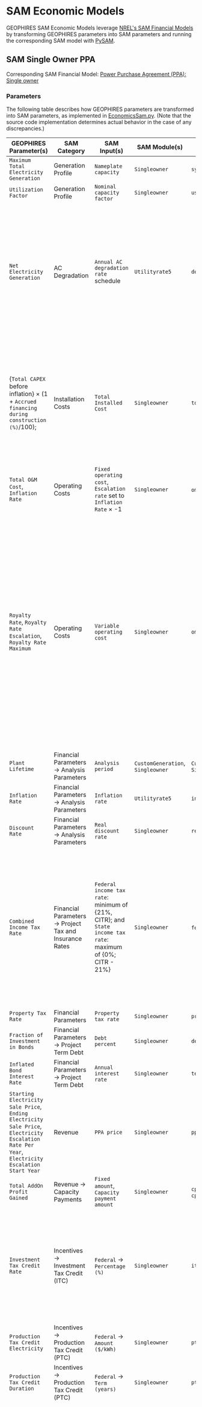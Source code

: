 # SAM Economic Models

GEOPHIRES SAM Economic Models leverage [NREL's SAM Financial Models](https://sam.nrel.gov/financial-models.html)
by transforming GEOPHIRES parameters into SAM parameters and running the corresponding SAM model
with [PySAM](https://github.com/NREL/pysam).

## SAM Single Owner PPA

Corresponding SAM Financial
Model: [Power Purchase Agreement (PPA): Single owner](https://sam.nrel.gov/financial-models/utility-scale-ppa)

### Parameters

The following table describes how GEOPHIRES parameters are transformed into SAM parameters, as implemented in
[EconomicsSam.py](https://github.com/softwareengineerprogrammer/GEOPHIRES/blob/274786e6799d32dad3f42a2a04297818b811f24c/src/geophires_x/EconomicsSam.py#L135-L195).
(Note that the source code implementation determines actual behavior in the case of any discrepancies.)

| GEOPHIRES Parameter(s)                                                                                                                          | SAM Category                                           | SAM Input(s)                                                                                                 | SAM Module(s)                     | SAM Parameter Name(s)                                        | Comment                                                                                                                                                                                                                                                                                                                             |
|-------------------------------------------------------------------------------------------------------------------------------------------------|--------------------------------------------------------|--------------------------------------------------------------------------------------------------------------|-----------------------------------|--------------------------------------------------------------|-------------------------------------------------------------------------------------------------------------------------------------------------------------------------------------------------------------------------------------------------------------------------------------------------------------------------------------|
| `Maximum Total Electricity Generation`                                                                                                          | Generation Profile                                     | `Nameplate capacity`                                                                                         | `Singleowner`                     | `system_capacity`                                            | .. N/A                                                                                                                                                                                                                                                                                                                              |
| `Utilization Factor`                                                                                                                            | Generation Profile                                     | `Nominal capacity factor`                                                                                    | `Singleowner`                     | `user_capacity_factor`                                       | .. N/A                                                                                                                                                                                                                                                                                                                              |
| `Net Electricity Generation`                                                                                                                    | AC Degradation                                         | `Annual AC degradation rate` schedule                                                                        | `Utilityrate5`                    | `degradation`                                                | Percentage difference of each year's `Net Electricity Generation` from `Maximum Total Electricity Generation` is input as SAM as the degradation rate schedule in order to match SAM's generation profile to GEOPHIRES                                                                                                              |
| {`Total CAPEX` before inflation} × (1 + `Accrued financing during construction (%)`/100);                                                       | Installation Costs                                     | `Total Installed Cost`                                                                                       | `Singleowner`                     | `total_installed_cost`                                       | `Accrued financing during construction (%)` = (1+`Inflation Rate During Construction`) × 100 if `Inflation Rate During Construction` is provided or ((1+`Inflation Rate`) ^ `Construction Years`) × 100 if not.                                                                                                                     |
| `Total O&M Cost`, `Inflation Rate`                                                                                                              | Operating Costs                                        | `Fixed operating cost`, `Escalation rate` set to `Inflation Rate` × -1                                       | `Singleowner`                     | `om_fixed`, `om_fixed_escal`                                 | .. N/A                                                                                                                                                                                                                                                                                                                              |
| `Royalty Rate`, `Royalty Rate Escalation`, `Royalty Rate Maximum`                                                                               | Operating Costs                                        | `Variable operating cost`                                                                                    | `Singleowner`                     | `om_production`                                              | The royalty is modeled as a tax-deductible variable operating expense. GEOPHIRES calculates a schedule of $/MWh values based on the PPA price and Royalty Rate for each year, with optional escalation and cap (maximum). This ensures the total annual expense in SAM accurately matches the royalty payment due on gross revenue. |
| `Plant Lifetime`                                                                                                                                | Financial Parameters → Analysis Parameters             | `Analysis period`                                                                                            | `CustomGeneration`, `Singleowner` | `CustomGeneration.analysis_period`, `Singleowner.term_tenor` | .. N/A                                                                                                                                                                                                                                                                                                                              |
| `Inflation Rate`                                                                                                                                | Financial Parameters → Analysis Parameters             | `Inflation rate`                                                                                             | `Utilityrate5`                    | `inflation_rate`                                             | .. N/A                                                                                                                                                                                                                                                                                                                              |
| `Discount Rate`                                                                                                                                 | Financial Parameters → Analysis Parameters             | `Real discount rate`                                                                                         | `Singleowner`                     | `real_discount_rate`                                         | .. N/A                                                                                                                                                                                                                                                                                                                              |
| `Combined Income Tax Rate`                                                                                                                      | Financial Parameters → Project Tax and Insurance Rates | `Federal income tax rate`\: minimum of {21%, CITR}; and `State income tax rate`: maximum of {0%; CITR - 21%} | `Singleowner`                     | `federal_tax_rate`,  `state_tax_rate`                        | GEOPHIRES does not have separate parameters for federal and state income tax so the rates are split from the combined rate based on an assumption of a maximum federal tax rate of 21% and the residual amount being the state tax rate.                                                                                            |
| `Property Tax Rate`                                                                                                                             | Financial Parameters                                   | `Property tax rate`                                                                                          | `Singleowner`                     | `property_tax_rate`                                          | .. N/A                                                                                                                                                                                                                                                                                                                              |
| `Fraction of Investment in Bonds`                                                                                                               | Financial Parameters → Project Term Debt               | `Debt percent`                                                                                               | `Singleowner`                     | `debt_percent`                                               | .. N/A                                                                                                                                                                                                                                                                                                                              |
| `Inflated Bond Interest Rate`                                                                                                                   | Financial Parameters → Project Term Debt               | `Annual interest rate`                                                                                       | `Singleowner`                     | `term_int_rate`                                              | .. N/A                                                                                                                                                                                                                                                                                                                              |
| `Starting Electricity Sale Price`, `Ending Electricity Sale Price`, `Electricity Escalation Rate Per Year`, `Electricity Escalation Start Year` | Revenue                                                | `PPA price`                                                                                                  | `Singleowner`                     | `ppa_price_input`                                            | GEOPHIRES's pricing model is used to create a PPA price schedule that is passed to SAM.                                                                                                                                                                                                                                             |
| `Total AddOn Profit Gained`                                                                                                                     | Revenue → Capacity Payments                            | `Fixed amount`, `Capacity payment amount`                                                                    | `Singleowner`                     | `cp_capacity_payment_type = 1`, `cp_capacity_payment_amount` |                                                                                                                                                                                                                                                                                                                                     |
| `Investment Tax Credit Rate`                                                                                                                    | Incentives → Investment Tax Credit (ITC)               | `Federal` → `Percentage (%)`                                                                                 | `Singleowner`                     | `itc_fed_percent`                                            | Note that unlike the BICYCLE Economic Model's `Total capital costs`, SAM Economic Model's `Total CAPEX` is the total installed cost and does not subtract ITC value (if present).                                                                                                                                                   |
| `Production Tax Credit Electricity`                                                                                                             | Incentives → Production Tax Credit (PTC)               | `Federal` → `Amount ($/kWh)`                                                                                 | `Singleowner`                     | `ptc_fed_amount`                                             | .. N/A                                                                                                                                                                                                                                                                                                                              |
| `Production Tax Credit Duration`                                                                                                                | Incentives → Production Tax Credit (PTC)               | `Federal` → `Term (years)`                                                                                   | `Singleowner`                     | `ptc_fed_term`                                               | .. N/A                                                                                                                                                                                                                                                                                                                              |
| `Production Tax Credit Inflation Adjusted`, `Inflation Rate`                                                                                    | Incentives → Production Tax Credit (PTC)               | `Federal` → `Escalation (%/yr)`                                                                              | `Singleowner`                     | `ptc_fed_escal`                                              | If `Production Tax Credit Inflation Adjusted` = True, GEOPHIRES set's SAM's PTC escalation rate to the inflation rate. SAM applies the escalation rate to years 2 and later of the project cash flow. Note that this produces escalation rates that are similar to inflation-adjusted equivalents, but not exactly equal.           |
| `Other Incentives` + `One-time Grants Etc`                                                                                                      | Incentives → Investment Based Incentive (IBI)          | `Other`  → `Amount ($)`                                                                                      | `Singleowner`                     | `ibi_oth_amount`                                             | .. N/A                                                                                                                                                                                                                                                                                                                              |

.. <RST_Comment>
.. Comment entries of ".. N/A" render as blank in the final RST, by design.
.. This entry value is required because m2r2 (https://pypi.org/project/m2r2/) seems to choke and bail on rendering
.. the entire table when blank comment entries are blank. Make sure to check this doesn't happen when making changes
.. to this file by running `tox -e docs` and opening `dist/docs/SAM-Economic-Models.html` in your browser!
..
.. TODO: Generate this programmatically (like schema generator) to prevent drift between code and documentation.
.. </RST_Comment>

### Limitations

1. Only Electricity end-use is supported
2. Only 1 construction year is supported. Note that the `Inflation Rate During Construction` parameter can be used to
   partially account for longer construction periods.
3. Add-ons with electricity and heat are not currently supported. (Add-ons CAPEX, OPEX, and profit are supported.)

## Using SAM Economic Models with Existing GEOPHIRES Inputs

In many cases, all you need to do to use SAM Economic Models for your existing GEOPHIRES inputs is to change the
`Economic Model` parameter value.
For example, if your GEOPHIRES `.txt` file contained the following:

```
# *** Financial Parameters ***
Economic Model, 2, -- Standard Levelized Cost Model
Discount Rate, .05
Plant Lifetime, 25
```

You would change it to:

```
# *** Financial Parameters ***
Economic Model, 5, -- SAM Single Owner PPA Economic Model
Discount Rate, .05
Plant Lifetime, 25
```

For inputs with the BICYCLE economic model, such as the following:

```
# *** Financial Parameters ***
Economic Model, 3, -- BICYCLE
Inflated Equity Interest Rate, .08
Plant Lifetime, 30
```

Change `Economic Model` and replace `Inflated Equity Interest Rate` with a suitable `Discount Rate` and
`Inflation Rate`:

```
# *** Financial Parameters ***
Economic Model, 5, -- SAM Single Owner PPA Economic Model
Discount Rate, .08
Inflation Rate, .03
Plant Lifetime, 30
```

## Re-creating SAM Economic Model Results in the SAM Desktop Application

First, open `src/geophires_sam_economics/Generic_400_MWe.sam`
in the SAM desktop application.

Next, run GEOPHIRES for your input, e.g.:

```
python -mgeophires_x my-geophires-input.txt
```

Then check `src/geophires_x/all_messages_conf.log` for the SAM Economics Parameter Mapping entry:

```
23-05-2025 10:09:35 : INFO : EconomicsSam : calculate_sam_economics : 151 : (Process Details : (1378, MainProcess), Thread Details : (8589068352, MainThread)): SAM Economics Parameter Mapping:
-----------------  --------------------  -------------------------------------------------------------------------------------------------------------------------------------------------------------------------------------------------------------------------------------------------------------------------------------------------------------------------------------------------------------------------------------------------------------
SAM Module         Parameter             Value
Custom Generation  analysis_period       20
Custom Generation  user_capacity_factor  90.0
Utility Rate       inflation_rate        2.0
Utility Rate       degradation           [1.2734946600673935, 0.7001040275842613, 0.5267634676194525, 0.4244824247238818, 0.3529717582311231, 0.29852256883429373, 0.2548483024454293, 0.21855974702202877, 0.18762922644042462, 0.1607514026827296, 0.13703877682895466, 0.11586181507372084, 0.09675857340703789, 0.07938054662917803, 0.06345865490418974, 0.0487810281945756, 0.03517801101748528, 0.02251175220012943, 0.010668799824934945, 0.0]
Single Owner       analysis_period       20
Single Owner       total_installed_cost  264606243.76608825
Single Owner       om_fixed              [7193902.821741002]
Single Owner       om_fixed_escal        -2.0
Single Owner       system_capacity       59020.69007804236
Single Owner       federal_tax_rate      [21.0]
Single Owner       state_tax_rate        [7.0]
Single Owner       itc_fed_percent       [30.0]
Single Owner       property_tax_rate     0.0
Single Owner       ppa_price_input       [0.08, 0.08, 0.08322, 0.08644, 0.08966, 0.09288, 0.0961, 0.09932, 0.10254, 0.10576, 0.10898000000000001, 0.1122, 0.11542, 0.11864, 0.12186, 0.12508, 0.1283, 0.13152, 0.13474, 0.13796]
Single Owner       debt_percent          40.0
Single Owner       real_discount_rate    8.0
Single Owner       term_tenor            20
Single Owner       term_int_rate         5.0
Single Owner       ibi_oth_amount        0.0
-----------------  --------------------  -------------------------------------------------------------------------------------------------------------------------------------------------------------------------------------------------------------------------------------------------------------------------------------------------------------------------------------------------------------------------------------------------------------
```

You can then manually enter the parameters from the logged mapping into the SAM desktop app.

![](_images/sam-desktop-app-manually-enter-system-capacity-from-geophires-log.png)

## Add-Ons

SAM Economic Models incorporate add-ons directly, unlike other GEOPHIRES economic models, which calculate separate
extended economics.
Total Add-on CAPEX is added to Total CAPEX.
Total Add-on OPEX is added to Total operating and maintenance costs.
Total AddOn Profit Gained per year is treated as fixed amount Capacity payment revenue.

Add-ons CAPEX, OPEX, and profit are supported.
Add-ons with electricity and heat are not currently supported, but may be supported in the future.

[Add-Ons example web interface link](https://gtp.scientificwebservices.com/geophires/?geophires-example-id=example_SAM-single-owner-PPA-3)

## Royalties

SAM Economic Models can model a royalty agreement where a percentage of the project's gross revenue is paid to a third
party (the "royalty holder"). This feature is enabled by providing the `Royalty Rate` parameter.

The royalty payment is modeled as a tax-deductible variable operating expense from the perspective of the project
developer (Single Owner).
This reduces the developer's taxable income and ensures their final after-tax metrics (NPV, IRR, etc.) are calculated
accurately.

This is implemented by having GEOPHIRES create a year-by-year schedule for SAM's Variable operating cost (
`om_production`) input.
The value for each year is calculated based on that year's PPA price and the user-provided `Royalty Rate`, ensuring the
expense in SAM matches the royalty due on gross revenue.

Input Parameters:

1. `Royalty Rate`: The percentage of the project's gross annual revenue paid to the royalty holder. It can be optionally
   escalated by providing `Royalty Rate Escalation` and capped with `Royalty Rate Maximum`.
1. `Royalty Holder Discount Rate` (optional): The discount rate used to calculate the Net Present Value (NPV) of the
   royalty holder's income stream. This is separate from the project's main discount rate to reflect the different risk
   profiles of the two parties.

Output Parameters:

1. `Average Annual Royalty Cost`: The developer's average annual royalty expense over the project's lifetime after
   construction is complete (Year 1). The same value is also output as `Royalty Holder Average Annual Revenue`. The
   individual royalties for each year are included in the cash flow line item `O&M production-based expense ($)`.
1. `Royalty Holder Total Revenue`: The total undiscounted royalty income over the project's lifetime.
1. `Royalty Holder NPV`: The Net Present Value of the royalty holder's income stream, calculated using the
   `Royalty Holder Discount Rate`.

[Royalties example web interface link](https://gtp.scientificwebservices.com/geophires/?geophires-example-id=example_SAM-single-owner-PPA-4)

## Examples

### Case Study: 500 MWe EGS Project Modeled on Fervo Cape Station

[Web interface link](https://gtp.scientificwebservices.com/geophires/?geophires-example-id=Fervo_Project_Cape-4)

See [Case Study: 500 MWe EGS Project Modeled on Fervo Cape Station](Fervo_Project_Cape-4.html).

### SAM Single Owner PPA: 50 MWe

1. [SAM Single Owner PPA: 50 MWe](https://gtp.scientificwebservices.com/geophires/?geophires-example-id=example_SAM-single-owner-PPA)
2. [SAM Single Owner PPA: 50 MWe with Add-ons](https://gtp.scientificwebservices.com/geophires/?geophires-example-id=example_SAM-single-owner-PPA-3)
3. [SAM Single Owner PPA: 50 MWe with Royalties](https://gtp.scientificwebservices.com/geophires/?geophires-example-id=example_SAM-single-owner-PPA-4)

### SAM Single Owner PPA: 400 MWe BICYCLE Comparison

[Web interface link](https://gtp.scientificwebservices.com/geophires/?geophires-example-id=example_SAM-single-owner-PPA-2)
